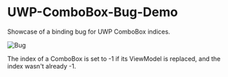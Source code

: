# UWP-ComboBox-Bug-Demo
Showcase of a binding bug for UWP ComboBox indices.

![Bug](https://user-images.githubusercontent.com/19623152/203261657-c63a7de7-8952-49b1-bd76-2f3361f763c7.gif)

The index of a ComboBox is set to -1 if its ViewModel is replaced, and the index wasn't already -1.
